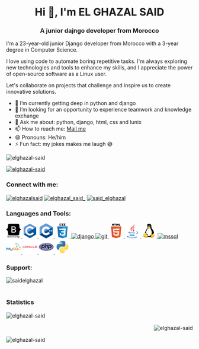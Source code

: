 
<h1 align="center">Hi 👋, I'm EL GHAZAL SAID</h1>
<h3 align="center">A junior dajngo developer from Morocco</h3>

I'm a 23-year-old junior Django developer from Morocco with a 3-year degree in Computer Science. 

I love using code to automate boring repetitive tasks. I'm always exploring new technologies and tools to enhance my skills, and I appreciate the power of open-source software as a Linux user.

Let's collaborate on projects that challenge and inspire us to create innovative solutions.

- 🌱 I’m currently getting deep in python and django
- 🤔 I’m looking for an opportunity to experience teamwork and knowledge exchange
- 💬 Ask me about: python, django, html, css and lunix
- 📫 How to reach me: <a href='mailto:elghazalsaid06@gmil.com'>Mail me</a>
- 😄 Pronouns: He/him
- ⚡ Fun fact: my jokes makes me laugh 😅️

<p align="left"> <img src="https://komarev.com/ghpvc/?username=elghazal-said&label=Profile%20views&color=0e75b6&style=flat" alt="elghazal-said" /> </p>

<p align="left"> <a href="https://github.com/ryo-ma/github-profile-trophy"><img src="https://github-profile-trophy.vercel.app/?username=elghazal-said" alt="elghazal-said" /></a> </p>

<h3 align="left">Connect with me:</h3>
<p align="left">
<a href="https://dev.to/elghazalsaid" target="blank"><img align="center" src="https://raw.githubusercontent.com/rahuldkjain/github-profile-readme-generator/master/src/images/icons/Social/devto.svg" alt="elghazalsaid" height="30" width="40" /></a>
<a href="https://twitter.com/elghazal_said_" target="blank"><img align="center" src="https://raw.githubusercontent.com/rahuldkjain/github-profile-readme-generator/master/src/images/icons/Social/twitter.svg" alt="elghazal_said_" height="30" width="40" /></a>
<a href="https://instagram.com/said_elghazal" target="blank"><img align="center" src="https://raw.githubusercontent.com/rahuldkjain/github-profile-readme-generator/master/src/images/icons/Social/instagram.svg" alt="said_elghazal" height="30" width="40" /></a>
</p>

<h3 align="left">Languages and Tools:</h3>
<p align="left"> <a href="https://getbootstrap.com" target="_blank" rel="noreferrer"> <img src="https://raw.githubusercontent.com/devicons/devicon/master/icons/bootstrap/bootstrap-plain-wordmark.svg" alt="bootstrap" width="40" height="40"/> </a> <a href="https://www.cprogramming.com/" target="_blank" rel="noreferrer"> <img src="https://raw.githubusercontent.com/devicons/devicon/master/icons/c/c-original.svg" alt="c" width="40" height="40"/> </a> <a href="https://www.w3schools.com/cpp/" target="_blank" rel="noreferrer"> <img src="https://raw.githubusercontent.com/devicons/devicon/master/icons/cplusplus/cplusplus-original.svg" alt="cplusplus" width="40" height="40"/> </a> <a href="https://www.w3schools.com/css/" target="_blank" rel="noreferrer"> <img src="https://raw.githubusercontent.com/devicons/devicon/master/icons/css3/css3-original-wordmark.svg" alt="css3" width="40" height="40"/> </a> <a href="https://www.djangoproject.com/" target="_blank" rel="noreferrer"> <img src="https://cdn.worldvectorlogo.com/logos/django.svg" alt="django" width="40" height="40"/> </a> <a href="https://git-scm.com/" target="_blank" rel="noreferrer"> <img src="https://www.vectorlogo.zone/logos/git-scm/git-scm-icon.svg" alt="git" width="40" height="40"/> </a> <a href="https://www.w3.org/html/" target="_blank" rel="noreferrer"> <img src="https://raw.githubusercontent.com/devicons/devicon/master/icons/html5/html5-original-wordmark.svg" alt="html5" width="40" height="40"/> </a> <a href="https://www.java.com" target="_blank" rel="noreferrer"> <img src="https://raw.githubusercontent.com/devicons/devicon/master/icons/java/java-original.svg" alt="java" width="40" height="40"/> </a> <a href="https://www.linux.org/" target="_blank" rel="noreferrer"> <img src="https://raw.githubusercontent.com/devicons/devicon/master/icons/linux/linux-original.svg" alt="linux" width="40" height="40"/> </a> <a href="https://www.microsoft.com/en-us/sql-server" target="_blank" rel="noreferrer"> <img src="https://www.svgrepo.com/show/303229/microsoft-sql-server-logo.svg" alt="mssql" width="40" height="40"/> </a> <a href="https://www.mysql.com/" target="_blank" rel="noreferrer"> <img src="https://raw.githubusercontent.com/devicons/devicon/master/icons/mysql/mysql-original-wordmark.svg" alt="mysql" width="40" height="40"/> </a> <a href="https://www.oracle.com/" target="_blank" rel="noreferrer"> <img src="https://raw.githubusercontent.com/devicons/devicon/master/icons/oracle/oracle-original.svg" alt="oracle" width="40" height="40"/> </a> <a href="https://www.php.net" target="_blank" rel="noreferrer"> <img src="https://raw.githubusercontent.com/devicons/devicon/master/icons/php/php-original.svg" alt="php" width="40" height="40"/> </a> <a href="https://www.python.org" target="_blank" rel="noreferrer"> <img src="https://raw.githubusercontent.com/devicons/devicon/master/icons/python/python-original.svg" alt="python" width="40" height="40"/> </a> </p>

<h3 align="left">Support:</h3>
<p><a target="blank" href="https://www.buymeacoffee.com/saidelghazal"> <img align="left" src="https://cdn.buymeacoffee.com/buttons/v2/default-yellow.png" height="50" width="210" alt="saidelghazal" /></a></p><br><br>
<h3>Statistics</h3>
<div float="left" >
  <p align='left'><img align="center" src="https://github-readme-stats.vercel.app/api?username=elghazal-said&show_icons=true&locale=en" alt="elghazal-said"/></p>
  <p align='right'><img align="center" src="https://github-readme-streak-stats.herokuapp.com/?user=elghazal-said&" alt="elghazal-said" /></p>
</div>

 
 <p align='left'><img align="center" src="https://github-readme-stats.vercel.app/api/wakatime/?username=@licht&" alt="elghazal-said" /></p>


